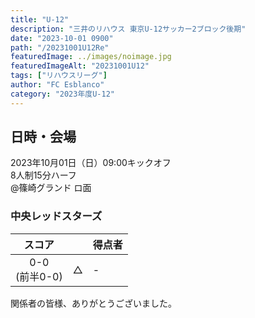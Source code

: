 ```yaml
---
title: "U-12"
description: "三井のリハウス 東京U-12サッカー2ブロック後期"
date: "2023-10-01 0900"
path: "/20231001U12Re"
featuredImage: ../images/noimage.jpg
featuredImageAlt: "20231001U12"
tags: ["リハウスリーグ"]
author: "FC Esblanco"
category: "2023年度U-12"
---
```


## 日時・会場

2023年10月01日（日）09:00キックオフ<br>
8人制15分ハーフ<br>
@篠崎グランド ロ面

### 中央レッドスターズ

| スコア |   | 得点者  |
|:------:|:-:|:--------|
| 0-0</br>(前半0-0)| △ |-|


関係者の皆様、ありがとうございました。
